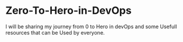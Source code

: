 # Zero-To-Hero-in-DevOps
I will be sharing my journey from  0 to Hero in devOps and some Usefull resources that can be Used by everyone.
